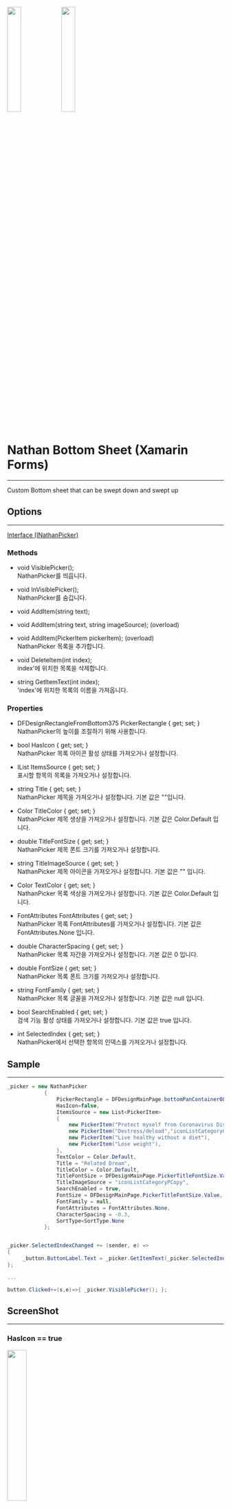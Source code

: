 <img src="https://user-images.githubusercontent.com/37360089/99781733-92cf2780-2b5b-11eb-8845-5c8d276f1530.png" Width="25%"/><img src="https://user-images.githubusercontent.com/37360089/99781745-95318180-2b5b-11eb-8797-5f192afac859.png" Width="25%"/>

# Nathan Bottom Sheet (Xamarin Forms)
---
Custom Bottom sheet that can be swept down and swept up

## Options 
---
[Interface (INathanPicker)](https://github.com/Jinyeob/Nathan-Bottom-Sheet/blob/master/INathanPicker.cs)
### Methods
- void VisiblePicker();
<br>NathanPicker를 띄웁니다.

- void InVisiblePicker();
<br>NathanPicker를 숨깁니다.

- void AddItem(string text); 
- void AddItem(string text, string imageSource); (overload)
- void AddItem(PickerItem pickerItem); (overload)
<br>NathanPicker 목록을 추가합니다.

- void DeleteItem(int index);
<br>index'에 위치한 목록을 삭제합니다.

- string GetItemText(int index);
<br>'index'에 위치한 목록의 이름을 가져옵니다.

### Properties
- DFDesignRectangleFromBottom375 PickerRectangle { get; set; }
<br>NathanPicker의 높이를 조절하기 위해 사용합니다.

- bool HasIcon { get; set; }
<br>NathanPicker 목록 아이콘 활성 상태를 가져오거나 설정합니다.

- IList ItemsSource { get; set; }
<br>표시할 항목의 목록을 가져오거나 설정합니다.

- string Title { get; set; }
<br>NathanPicker 제목을 가져오거나 설정합니다. 기본 값은 ""입니다.

- Color TitleColor { get; set; }
<br>NathanPicker 제목 생상을 가져오거나 설정합니다. 기본 값은 Color.Default 입니다.

- double TitleFontSize { get; set; }
<br>NathanPicker 제목 폰트 크기를 가져오거나 설정합니다.

- string TitleImageSource { get; set; }
<br>NathanPicker 제목 아이콘을 가져오거나 설정합니다. 기본 값은 "" 입니다.

- Color TextColor { get; set; }
<br>NathanPicker 목록 색상을 가져오거나 설정합니다. 기본 값은 Color.Default 입니다.

- FontAttributes FontAttributes { get; set; }
<br>NathanPicker 목록 FontAttributes를 가져오거나 설정합니다. 기본 값은 FontAttributes.None 입니다.

- double CharacterSpacing { get; set; }
<br>NathanPicker 목록 자간을 가져오거나 설정합니다. 기본 값은 0 입니다.

- double FontSize { get; set; }
<br>NathanPicker 목록 폰트 크기를 가져오거나 설정합니다.

- string FontFamily { get; set; }
<br>NathanPicker 목록 글꼴을 가져오거나 설정합니다. 기본 값은 null 입니다.

- bool SearchEnabled { get; set; }
<br>검색 기능 활성 상태를 가져오거나 설정합니다. 기본 값은 true 입니다.

- int SelectedIndex { get; set; }
<br>NathanPicker에서 선택한 항목의 인덱스를 가져오거나 설정합니다.

## Sample
---
``` csharp
_picker = new NathanPicker
            {
                PickerRectangle = DFDesignMainPage.bottomPanContainer08Rectangle,
                HasIcon=false,
                ItemsSource = new List<PickerItem>
                {
                    new PickerItem("Protect myself from Coronavirus Disease"),
                    new PickerItem("Destress/deload","iconListCategoryGeneral"),
                    new PickerItem("Live healthy without a diet"),
                    new PickerItem("Lose weight"),
                },
                TextColor = Color.Default,
                Title = "Related Dream",
                TitleColor = Color.Default,
                TitleFontSize = DFDesignMainPage.PickerTitleFontSize.Value,
                TitleImageSource = "iconListCategoryPCopy",
                SearchEnabled = true,
                FontSize = DFDesignMainPage.PickerTitleFontSize.Value,
                FontFamily = null,
                FontAttributes = FontAttributes.None,
                CharacterSpacing = -0.3,
                SortType=SortType.None
            };


_picker.SelectedIndexChanged += (sender, e) =>
{
     _button.ButtonLabel.Text = _picker.GetItemText(_picker.SelectedIndex);
};

...

button.Clicked+=(s,e)=>{ _picker.VisiblePicker(); };


```


## ScreenShot
---
### HasIcon == true
<img src="https://user-images.githubusercontent.com/37360089/99781733-92cf2780-2b5b-11eb-8845-5c8d276f1530.png" Width="30%"/>

### HasIcon == false
<img src="https://user-images.githubusercontent.com/37360089/99781745-95318180-2b5b-11eb-8797-5f192afac859.png" Width="30%"/>

### Sweep Down
<img src="https://user-images.githubusercontent.com/37360089/99780402-cc9f2e80-2b59-11eb-9a23-24d893c0ec38.gif" Width="30%"/>

### Background Touch
<img src="https://user-images.githubusercontent.com/37360089/99780424-d2950f80-2b59-11eb-82e6-651ce6b07d95.gif" Width="30%"/>

### Scroll
<img src="https://user-images.githubusercontent.com/37360089/99780430-d3c63c80-2b59-11eb-89c1-0d7d2d9a0d26.gif" Width="30%"/>

### Search
<img src="https://user-images.githubusercontent.com/37360089/99780437-d45ed300-2b59-11eb-92cc-cbd3ec589e53.gif" Width="30%"/>

### Item Select
<img src="https://user-images.githubusercontent.com/37360089/99780439-d5900000-2b59-11eb-9fa0-a19a2d289d70.gif" Width="30%"/>

### BottomSheet Default
NathanBottomSheet을 상속하여 활용할 수 있습니다.
<div>
<img src="https://user-images.githubusercontent.com/37360089/99780442-d6289680-2b59-11eb-853e-bdc1f1acdb75.gif" Width="30%"/>
</div>
